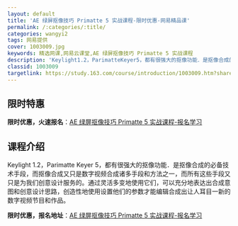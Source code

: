 ```yaml
---
layout: default
title: 'AE 绿屏抠像技巧 Primatte 5 实战课程-限时优惠-网易精品课'
permalink: /:categories/:title/
categories: wangyi2
tags: 网易提供
cover: 1003009.jpg
keywords: 精选网课,网易云课堂,AE 绿屏抠像技巧 Primatte 5 实战课程
description: 'Keylight1.2，ParimatteKeyer5，都有很强大的抠像功能．是抠像合成的必备技术手段，而抠像合成又只是'
classid: 1003009
targetlink: https://study.163.com/course/introduction/1003009.htm?share=1&shareId=1025206652&utm_campaign=share&utm_medium=iphoneShare&utm_source=&utm_u=1025206652
---
```


## 限时特惠

**限时优惠，火速报名**：[AE 绿屏抠像技巧 Primatte 5 实战课程-报名学习](https://study.163.com/course/introduction/1003009.htm?share=1&shareId=1025206652&utm_campaign=share&utm_medium=iphoneShare&utm_source=&utm_u=1025206652)

## 课程介绍

Keylight 1.2，Parimatte Keyer 5，都有很强大的抠像功能．是抠像合成的必备技术手段，而抠像合成又只是数字视频合成诸多手段和方法之一，而所有这些手段又只是为我们创意设计服务的。通过灵活多变地使用它们，可以充分地表达出合成意图和创意设计思路，创造性地使用设置他们的参数才能编辑合成出让人耳目一新的数字视频节目和作品。

**限时优惠，报名地址**：[AE 绿屏抠像技巧 Primatte 5 实战课程-报名学习](https://study.163.com/course/introduction/1003009.htm?share=1&shareId=1025206652&utm_campaign=share&utm_medium=iphoneShare&utm_source=&utm_u=1025206652)

